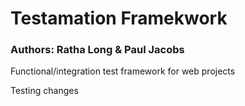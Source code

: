 # Testamation Framekwork
### Authors: Ratha Long & Paul Jacobs
Functional/integration test framework for web projects

Testing changes


